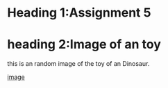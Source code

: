 # Heading 1:Assignment 5
# heading 2:Image of an toy
this is an random image of the toy of an Dinosaur.

[image](https://www.ikea.com/ca/en/images/products/jaettelik-soft-toy-dinosaur-dinosaur-brontosaurus__0804796_pe769337_s5.jpg?f=s)
